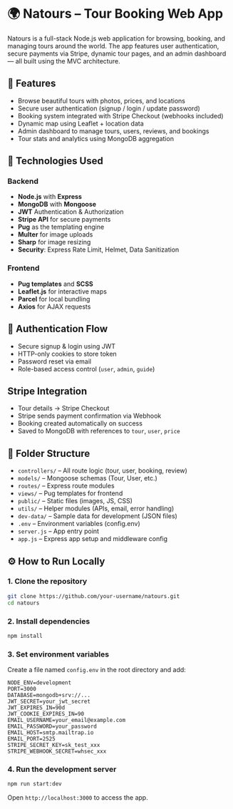 # 🌍 Natours – Tour Booking Web App

Natours is a full-stack Node.js web application for browsing, booking, and managing tours around the world. The app features user authentication, secure payments via Stripe, dynamic tour pages, and an admin dashboard — all built using the MVC architecture.

## 🚀 Features

- Browse beautiful tours with photos, prices, and locations
- Secure user authentication (signup / login / update password)
- Booking system integrated with Stripe Checkout (webhooks included)
- Dynamic map using Leaflet + location data
- Admin dashboard to manage tours, users, reviews, and bookings
- Tour stats and analytics using MongoDB aggregation

## 🚀 Technologies Used

### Backend

- **Node.js** with **Express**
- **MongoDB** with **Mongoose**
- **JWT** Authentication & Authorization
- **Stripe API** for secure payments
- **Pug** as the templating engine
- **Multer** for image uploads
- **Sharp** for image resizing
- **Security**: Express Rate Limit, Helmet, Data Sanitization

### Frontend

- **Pug templates** and **SCSS**
- **Leaflet.js** for interactive maps
- **Parcel** for local bundling
- **Axios** for AJAX requests

## 🔐 Authentication Flow

- Secure signup & login using JWT
- HTTP-only cookies to store token
- Password reset via email
- Role-based access control (`user`, `admin`, `guide`)

## Stripe Integration

- Tour details → Stripe Checkout
- Stripe sends payment confirmation via Webhook
- Booking created automatically on success
- Saved to MongoDB with references to `tour`, `user`, `price`

## 📁 Folder Structure

- `controllers/` – All route logic (tour, user, booking, review)
- `models/` – Mongoose schemas (Tour, User, etc.)
- `routes/` – Express route modules
- `views/` – Pug templates for frontend
- `public/` – Static files (images, JS, CSS)
- `utils/` – Helper modules (APIs, email, error handling)
- `dev-data/` – Sample data for development (JSON files)
- `.env` – Environment variables (config.env)
- `server.js` – App entry point
- `app.js` – Express app setup and middleware config

## ⚙️ How to Run Locally

### 1. Clone the repository

```bash
git clone https://github.com/your-username/natours.git
cd natours
```

### 2. Install dependencies

```bash
npm install
```

### 3. Set environment variables

Create a file named `config.env` in the root directory and add:

```env
NODE_ENV=development
PORT=3000
DATABASE=mongodb+srv://...
JWT_SECRET=your_jwt_secret
JWT_EXPIRES_IN=90d
JWT_COOKIE_EXPIRES_IN=90
EMAIL_USERNAME=your_email@example.com
EMAIL_PASSWORD=your_password
EMAIL_HOST=smtp.mailtrap.io
EMAIL_PORT=2525
STRIPE_SECRET_KEY=sk_test_xxx
STRIPE_WEBHOOK_SECRET=whsec_xxx
```

### 4. Run the development server

```bash
npm run start:dev
```

Open `http://localhost:3000` to access the app.
